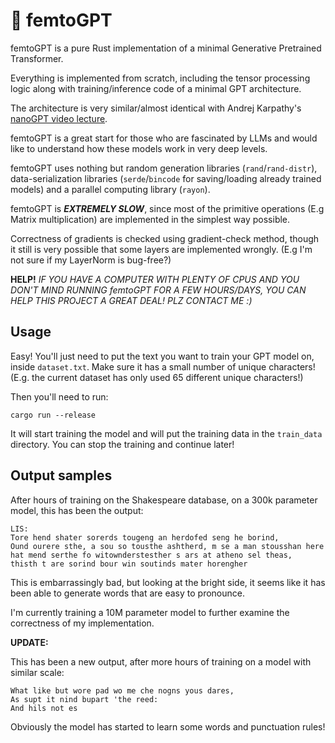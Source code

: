 # :robot: femtoGPT

femtoGPT is a pure Rust implementation of a minimal Generative Pretrained Transformer.

Everything is implemented from scratch, including the tensor processing logic
along with training/inference code of a minimal GPT architecture.

The architecture is very similar/almost identical with Andrej Karpathy's
[nanoGPT video lecture](https://github.com/karpathy/ng-video-lecture).

femtoGPT is a great start for those who are fascinated by LLMs and would like to
understand how these models work in very deep levels.

femtoGPT uses nothing but random generation libraries (`rand`/`rand-distr`), data-serialization
libraries (`serde`/`bincode` for saving/loading already trained models) and a
parallel computing library (`rayon`).

femtoGPT is ***EXTREMELY SLOW***, since most of the primitive operations (E.g Matrix multiplication)
are implemented in the simplest way possible.

Correctness of gradients is checked using gradient-check method, though it still is very
possible that some layers are implemented wrongly. (E.g I'm not sure if my LayerNorm is
bug-free?)

**HELP!** *IF YOU HAVE A COMPUTER WITH PLENTY OF CPUS AND YOU DON'T MIND RUNNING femtoGPT
FOR A FEW HOURS/DAYS, YOU CAN HELP THIS PROJECT A GREAT DEAL! PLZ CONTACT ME :)*

## Usage

Easy! You'll just need to put the text you want to train your GPT model on, inside
`dataset.txt`. Make sure it has a small number of unique characters! (E.g. the
current dataset has only used 65 different unique characters!)

Then you'll need to run:

```
cargo run --release
```

It will start training the model and will put the training data in the `train_data`
directory. You can stop the training and continue later!

## Output samples

After hours of training on the Shakespeare database, on a 300k parameter model,
this has been the output:

```
LIS:
Tore hend shater sorerds tougeng an herdofed seng he borind,
Ound ourere sthe, a sou so tousthe ashtherd, m se a man stousshan here hat mend serthe fo witownderstesther s ars at atheno sel theas,
thisth t are sorind bour win soutinds mater horengher
```

This is embarrassingly bad, but looking at the bright side, it seems like it has
been able to generate words that are easy to pronounce.

I'm currently training a 10M parameter model to further examine the correctness
of my implementation.

**UPDATE:**

This has been a new output, after more hours of training on a model with similar scale:

```
What like but wore pad wo me che nogns yous dares,
As supt it nind bupart 'the reed:
And hils not es
```

Obviously the model has started to learn some words and punctuation rules!
